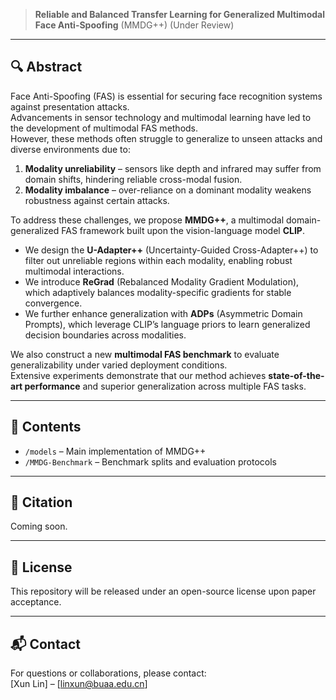 > **Reliable and Balanced Transfer Learning for Generalized Multimodal Face Anti-Spoofing**  (MMDG++)
> (Under Review)

---

## 🔍 Abstract

Face Anti-Spoofing (FAS) is essential for securing face recognition systems against presentation attacks.  
Advancements in sensor technology and multimodal learning have led to the development of multimodal FAS methods.  
However, these methods often struggle to generalize to unseen attacks and diverse environments due to:

1. **Modality unreliability** – sensors like depth and infrared may suffer from domain shifts, hindering reliable cross-modal fusion.
2. **Modality imbalance** – over-reliance on a dominant modality weakens robustness against certain attacks.

To address these challenges, we propose **MMDG++**, a multimodal domain-generalized FAS framework built upon the vision-language model **CLIP**.

- We design the **U-Adapter++** (Uncertainty-Guided Cross-Adapter++) to filter out unreliable regions within each modality, enabling robust multimodal interactions.
- We introduce **ReGrad** (Rebalanced Modality Gradient Modulation), which adaptively balances modality-specific gradients for stable convergence.
- We further enhance generalization with **ADPs** (Asymmetric Domain Prompts), which leverage CLIP’s language priors to learn generalized decision boundaries across modalities.

We also construct a new **multimodal FAS benchmark** to evaluate generalizability under varied deployment conditions.  
Extensive experiments demonstrate that our method achieves **state-of-the-art performance** and superior generalization across multiple FAS tasks.

---

## 📁 Contents

- `/models` – Main implementation of MMDG++
- `/MMDG-Benchmark` – Benchmark splits and evaluation protocols
  
---

## 📄 Citation

Coming soon.

---

## 📝 License

This repository will be released under an open-source license upon paper acceptance.

---

## 📬 Contact

For questions or collaborations, please contact:  
[Xun Lin] – [linxun@buaa.edu.cn]
